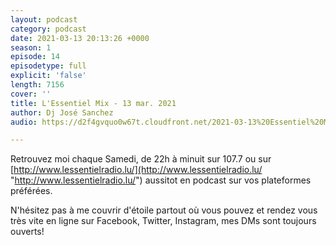 ```yaml
---
layout: podcast
category: podcast
date: 2021-03-13 20:13:26 +0000
season: 1
episode: 14
episodetype: full
explicit: 'false'
length: 7156
cover: ''
title: L'Essentiel Mix - 13 mar. 2021
author: Dj José Sanchez
audio: https://d2f4gvquo0w67t.cloudfront.net/2021-03-13%20Essentiel%20Mix.mp3

---
```

Retrouvez moi chaque Samedi, de 22h à minuit sur 107.7 ou sur [http://www.lessentielradio.lu/](http://www.lessentielradio.lu/ "http://www.lessentielradio.lu/") aussitot en podcast sur vos plateformes préférées.

N'hésitez pas à me couvrir d'étoile partout où vous pouvez et rendez vous très vite en ligne sur Facebook, Twitter, Instagram, mes DMs sont toujours ouverts!